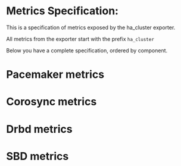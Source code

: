 # Metrics Specification:

This is a specification of metrics exposed by the ha_cluster exporter.

All metrics from the exporter start with the prefix `ha_cluster`

Below you have a complete specification, ordered by component.

# Pacemaker metrics

# Corosync metrics

# Drbd metrics

# SBD metrics
